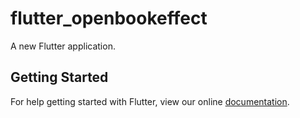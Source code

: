 # flutter_openbookeffect

A new Flutter application.

## Getting Started

For help getting started with Flutter, view our online
[documentation](https://flutter.io/).
